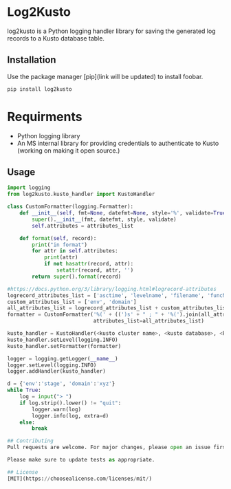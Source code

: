 # Log2Kusto

log2kusto is a Python logging handler library for saving the generated log records to a Kusto database table.

## Installation

Use the package manager [pip](link will be updated) to install foobar.

```bash
pip install log2kusto
```

# Requirments
- Python logging library
- An MS internal library for providing credentials to authenticate to Kusto (working on making it open source.)

## Usage

```python
import logging
from log2kusto.kusto_handler import KustoHandler

class CustomFormatter(logging.Formatter):
    def __init__(self, fmt=None, datefmt=None, style='%', validate=True, attributes_list=[]):
        super().__init__(fmt, datefmt, style, validate)
        self.attributes = attributes_list

    def format(self, record):
        print("in format")
        for attr in self.attributes:
            print(attr)
            if not hasattr(record, attr):
                setattr(record, attr, '')
        return super().format(record)

#https://docs.python.org/3/library/logging.html#logrecord-attributes
logrecord_attributes_list = ['asctime', 'levelname', 'filename', 'funcName', 'module', 'message']
custom_attributes_list = ['env', 'domain']
all_attributes_list = logrecord_attributes_list + custom_attributes_list
formatter = CustomFormatter('%(' + ((')s' + " ; " + '%(').join(all_attributes_list)) + ')s', "%Y-%m-%d %H:%M:%S", \
                            attributes_list=all_attributes_list)

kusto_handler = KustoHandler(<kusto cluster name>, <kusto database>, <kusto table name>, all_attributes_list)
kusto_handler.setLevel(logging.INFO)
kusto_handler.setFormatter(formatter)

logger = logging.getLogger(__name__)
logger.setLevel(logging.INFO)
logger.addHandler(kusto_handler)

d = {'env':'stage', 'domain':'xyz'}
while True:
    log = input("> ")
    if log.strip().lower() != "quit":
        logger.warn(log)
        logger.info(log, extra=d)
    else:
        break

## Contributing
Pull requests are welcome. For major changes, please open an issue first to discuss what you would like to change.

Please make sure to update tests as appropriate.

## License
[MIT](https://choosealicense.com/licenses/mit/)